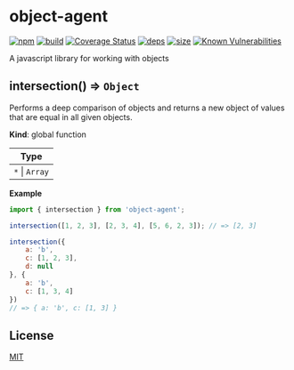 # object-agent
[![npm][npm]][npm-url]
[![build][build]][build-url]
[![Coverage Status](https://coveralls.io/repos/github/DarrenPaulWright/object-agent/badge.svg?branch=master)](https://coveralls.io/github/DarrenPaulWright/object-agent?branch=master)
[![deps][deps]][deps-url]
[![size][size]][size-url]
[![Known Vulnerabilities](https://snyk.io/test/github/DarrenPaulWright/object-agent/badge.svg?targetFile=package.json)](https://snyk.io/test/github/DarrenPaulWright/object-agent?targetFile=package.json)

A javascript library for working with objects

<a name="intersection"></a>

## intersection() ⇒ <code>Object</code>
Performs a deep comparison of objects and returns a new object of values that are equal in all given objects.

**Kind**: global function  

| Type |
| --- |
| <code>\*</code> \| <code>Array</code> | 

**Example**  
``` javascriptimport { intersection } from 'object-agent';intersection([1, 2, 3], [2, 3, 4], [5, 6, 2, 3]); // => [2, 3]intersection({    a: 'b',    c: [1, 2, 3],    d: null}, {    a: 'b',    c: [1, 3, 4]})// => { a: 'b', c: [1, 3] }```

## License

[MIT](LICENSE.md)

[npm]: https://img.shields.io/npm/v/object-agent.svg
[npm-url]: https://npmjs.com/package/object-agent
[build]: https://travis-ci.org/DarrenPaulWright/object-agent.svg?branch=master
[build-url]: https://travis-ci.org/DarrenPaulWright/object-agent
[deps]: https://david-dm.org/darrenpaulwright/object-agent.svg
[deps-url]: https://david-dm.org/darrenpaulwright/object-agent
[size]: https://packagephobia.now.sh/badge?p=object-agent
[size-url]: https://packagephobia.now.sh/result?p=object-agent
